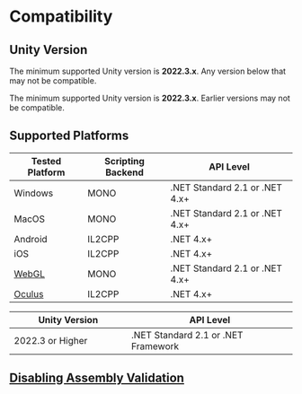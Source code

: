 # Compatibility

## Unity Version[​](https://docs.inworld.ai/docs/tutorial-integrations/Unity/compatibility/#unity-version) <a href="#unity-version" id="unity-version"></a>

The minimum supported Unity version is **2022.3.x**. Any version below that may not be compatible.

The minimum supported Unity version is **2022.3.x**. Earlier versions may not be compatible.

## Supported Platform[​](https://docs.inworld.ai/docs/tutorial-integrations/Unity/get-started/compatibility#platform)s <a href="#platform" id="platform"></a>

| Tested Platform                                                 | Scripting Backend | API Level                      |
| --------------------------------------------------------------- | ----------------- | ------------------------------ |
| Windows                                                         | MONO              | .NET Standard 2.1 or .NET 4.x+ |
| MacOS                                                           | MONO              | .NET Standard 2.1 or .NET 4.x+ |
| Android                                                         | IL2CPP            | .NET 4.x+                      |
| iOS                                                             | IL2CPP            | .NET 4.x+                      |
| [WebGL](building-for-supported-platforms/building-for-webgl.md) | MONO              | .NET Standard 2.1 or .NET 4.x+ |
| [Oculus](building-for-supported-platforms/building-for-vr.md)   | IL2CPP            | .NET 4.x+                      |

<table><thead><tr><th width="306">Unity Version</th><th width="444">API Level</th></tr></thead><tbody><tr><td>2022.3 or Higher</td><td>.NET Standard 2.1 or .NET Framework</td></tr></tbody></table>

## [Disabling Assembly Validation](compatibility.md#disabling-assembly-validation)

